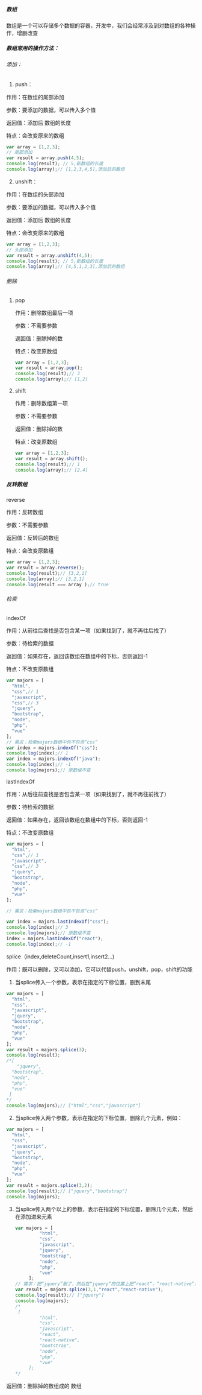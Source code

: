 ##### 数组

数组是一个可以存储多个数据的容器，开发中，我们会经常涉及到对数组的各种操作，增删改查

##### 数组常用的操作方法：

###### 添加：

1. push：

作用：在数组的尾部添加

参数：要添加的数据，可以传入多个值

返回值：添加后     数组的长度

特点：会改变原来的数组

```js
var array = [1,2,3];
// 尾部添加 
var result = array.push(4,5);
console.log(result); // 5,新数组的长度
console.log(array);// [1,2,3,4,5],添加后的数组
```





2. unshift：

作用：在数组的头部添加

参数：要添加的数据，可以传入多个值

返回值：添加后    数组的长度

特点：会改变原来的数组

```js
var array = [1,2,3];
// 头部添加 
var result = array.unshift(4,5);
console.log(result); // 5,新数组的长度
console.log(array);// [4,5,1,2,3],添加后的数组
```

###### 删除

1. pop

   作用：删除数组最后一项

   参数：不需要参数

   返回值：删除掉的数

   特点：改变原数组

   ```js
   var array = [1,2,3];
   var result = array.pop();
   console.log(result);// 3
   console.log(array);// [1,2]
   ```

   

   

2. shift

   作用：删除数组第一项

   参数：不需要参数

   返回值：删除掉的数

   特点：改变原数组

   ```js
   var array = [1,2,3];
   var result = array.shift();
   console.log(result);// 1
   console.log(array);// [2,4]
   ```



##### 反转数组

reverse

作用：反转数组

参数：不需要参数

返回值：反转后的数组

特点：会改变原数组

```js
var array = [1,2,3];
var result = array.reverse();
console.log(result);// [3,2,1]
console.log(array);// [3,2,1]
console.log(result === array );// true
```

###### 检索

indexOf

作用：从前往后查找是否包含某一项（如果找到了，就不再往后找了）

参数：待检索的数据

返回值：如果存在，返回该数组在数组中的下标，否则返回-1

特点：不改变原数组

```js
var majors = [
  "html",
  "css",// 1
  "javascript",
  "css",// 3
  "jquery",
  "bootstrap",
  "node",
  "php",
  "vue"
];
// 需求：检索majors数组中包不包含“css“
var index = majors.indexOf("css");
console.log(index);// 1
var index = majors.indexOf("java");
console.log(index);// -1
console.log(majors);// 原数组不变
```

lastIndexOf

作用：从后往前查找是否包含某一项（如果找到了，就不再往前找了）

参数：待检索的数据

返回值：如果存在，返回该数组在数组中的下标，否则返回-1

特点：不改变原数组

```js
var majors = [
  "html",
  "css",// 1
  "javascript",
  "css",// 3
  "jquery",
  "bootstrap",
  "node",
  "php",
  "vue"
];

// 需求：检索majors数组中包不包含“css“

var index = majors.lastIndexOf("css");
console.log(index);// 3
console.log(majors);// 原数组不变
index = majors.lastIndexOf("react");
console.log(index);// -1
```







splice（index,deleteCount,insert1,insert2...)

作用：既可以删除，又可以添加，它可以代替push，unshift，pop，shift的功能

1. 当splice传入一个参数，表示在指定的下标位置，删到末尾

```js
var majors = [
  "html",
  "css",
  "javascript",
  "jquery",
  "bootstrap",
  "node",
  "php",
  "vue"
];
var result = majors.splice(3);
console.log(result);
/*[
	"jquery",
  "bootstrap",
  "node",
  "php",
  "vue"
 ]
*/
console.log(majors);// ["html","css","javascript"]
```



2. 当splice传入两个参数，表示在指定的下标位置，删除几个元素，例如：

```js
var majors = [
  "html",
  "css",
  "javascript",
  "jquery",
  "bootstrap",
  "node",
  "php",
  "vue"
];
var result = majors.splice(3,2);
console.log(result);// ["jquery","bootstrap"]
console.log(majors);
```

3. 当splice传入两个以上的参数，表示在指定的下标位置，删除几个元素，然后在添加进来元素

   ```js
   var majors = [
   			"html",
   			"css",
   			"javascript",
   			"jquery",
   			"bootstrap",
   			"node",
   			"php",
   			"vue"
   		];
   // 需求：把“jquery”删了，然后在“jquery“的位置上把”react“，“react-native”添加进来
   var result = majors.splice(3,1,"react","react-native");
   console.log(result);// ["jquery"]
   console.log(majors); 
   /*
   	[
   			"html",
   			"css",
   			"javascript",
   			"react",
   			"react-native",
   			"bootstrap",
   			"node",
   			"php",
   			"vue"
   		];
   */
   ```

   



返回值：删除掉的数组成的    数组 



























































